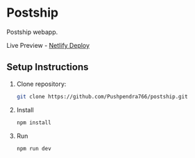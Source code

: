 # Postship

Postship webapp.

Live Preview - [Netlify Deploy](https://clearlink7.netlify.app/)

## Setup Instructions

1.  Clone repository:
    ```bash
    git clone https://github.com/Pushpendra766/postship.git
    ```
2.  Install
    ```bash
    npm install
    ```
3.  Run
    ```bash
    npm run dev
    ```
